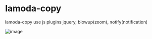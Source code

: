 # lamoda-copy
lamoda-copy use js plugins jquery, blowup(zoom),  notify(notification)

![image](https://user-images.githubusercontent.com/65483938/179277689-3236ca4c-c5a0-456b-a667-f75b19006228.png)
